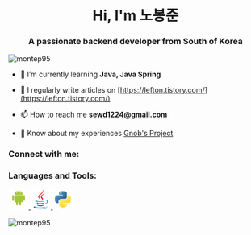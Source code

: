 <h1 align="center">Hi, I'm 노봉준</h1>
<h3 align="center">A passionate backend developer from South of Korea</h3>

<p align="left"> <img src="https://komarev.com/ghpvc/?username=montep95&label=Profile%20views&color=0e75b6&style=flat" alt="montep95" /> </p>

- 🌱 I’m currently learning **Java, Java Spring**

- 📝 I regularly write articles on [https://lefton.tistory.com/](https://lefton.tistory.com/)

- 📫 How to reach me **sewd1224@gmail.com**

- 📄 Know about my experiences [Gnob's Project](http://gnob.shop)

<h3 align="left">Connect with me:</h3>
<p align="left">
</p>

<h3 align="left">Languages and Tools:</h3>
<p align="left"> <a href="https://developer.android.com" target="_blank" rel="noreferrer"> <img src="https://raw.githubusercontent.com/devicons/devicon/master/icons/android/android-original-wordmark.svg" alt="android" width="40" height="40"/> </a> <a href="https://www.java.com" target="_blank" rel="noreferrer"> <img src="https://raw.githubusercontent.com/devicons/devicon/master/icons/java/java-original.svg" alt="java" width="40" height="40"/> </a> <a href="https://www.python.org" target="_blank" rel="noreferrer"> <img src="https://raw.githubusercontent.com/devicons/devicon/master/icons/python/python-original.svg" alt="python" width="40" height="40"/> </a> </p>

<p><img align="center" src="https://github-readme-stats.vercel.app/api/top-langs?username=montep95&show_icons=true&locale=en&layout=compact" alt="montep95" /></p>
